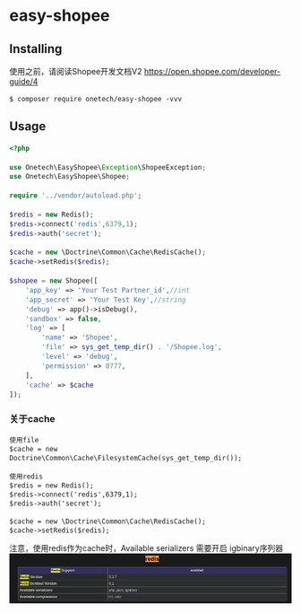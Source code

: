 # easy-shopee



## Installing
使用之前，请阅读Shopee开发文档V2
https://open.shopee.com/developer-guide/4


```shell
$ composer require onetech/easy-shopee -vvv
```

## Usage

```php
<?php

use Onetech\EasyShopee\Exception\ShopeeException;
use Onetech\EasyShopee\Shopee;

require '../vendor/autoload.php';

$redis = new Redis();
$redis->connect('redis',6379,1);
$redis->auth('secret');

$cache = new \Doctrine\Common\Cache\RedisCache();
$cache->setRedis($redis);

$shopee = new Shopee([
    'app_key' => 'Your Test Partner_id',//int
    'app_secret' => 'Your Test Key',//string
    'debug' => app()->isDebug(),
    'sandbox' => false,
    'log' => [
        'name' => 'Shopee',
        'file' => sys_get_temp_dir() . '/Shopee.log',
        'level' => 'debug',
        'permission' => 0777,
    ],
    'cache' => $cache
]);

```

### 关于cache

```code
使用file
$cache = new Doctrine\Common\Cache\FilesystemCache(sys_get_temp_dir());

使用redis
$redis = new Redis();
$redis->connect('redis',6379,1);
$redis->auth('secret');

$cache = new \Doctrine\Common\Cache\RedisCache();
$cache->setRedis($redis);

```
注意，使用redis作为cache时，Available serializers 需要开启 igbinary序列器
![](assets/markdown-img-paste-20221227112659442.png)

